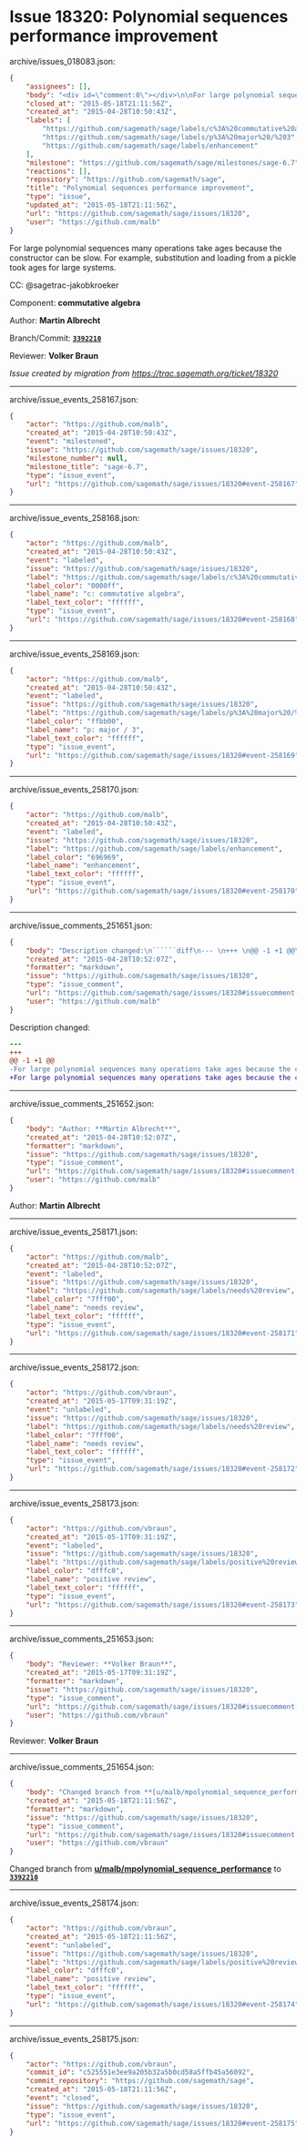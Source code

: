 # Issue 18320: Polynomial sequences performance improvement

archive/issues_018083.json:
```json
{
    "assignees": [],
    "body": "<div id=\"comment:0\"></div>\n\nFor large polynomial sequences many operations take ages because the constructor can be slow. For example, substitution and loading from a pickle took ages for large systems.\n\nCC:  @sagetrac-jakobkroeker\n\nComponent: **commutative algebra**\n\nAuthor: **Martin Albrecht**\n\nBranch/Commit: **[`3392210`](https://github.com/sagemath/sagetrac-mirror/commit/33922104bde1089418364b49775b80fdb421c34e)**\n\nReviewer: **Volker Braun**\n\n_Issue created by migration from https://trac.sagemath.org/ticket/18320_\n\n",
    "closed_at": "2015-05-18T21:11:56Z",
    "created_at": "2015-04-28T10:50:43Z",
    "labels": [
        "https://github.com/sagemath/sage/labels/c%3A%20commutative%20algebra",
        "https://github.com/sagemath/sage/labels/p%3A%20major%20/%203",
        "https://github.com/sagemath/sage/labels/enhancement"
    ],
    "milestone": "https://github.com/sagemath/sage/milestones/sage-6.7",
    "reactions": [],
    "repository": "https://github.com/sagemath/sage",
    "title": "Polynomial sequences performance improvement",
    "type": "issue",
    "updated_at": "2015-05-18T21:11:56Z",
    "url": "https://github.com/sagemath/sage/issues/18320",
    "user": "https://github.com/malb"
}
```
<div id="comment:0"></div>

For large polynomial sequences many operations take ages because the constructor can be slow. For example, substitution and loading from a pickle took ages for large systems.

CC:  @sagetrac-jakobkroeker

Component: **commutative algebra**

Author: **Martin Albrecht**

Branch/Commit: **[`3392210`](https://github.com/sagemath/sagetrac-mirror/commit/33922104bde1089418364b49775b80fdb421c34e)**

Reviewer: **Volker Braun**

_Issue created by migration from https://trac.sagemath.org/ticket/18320_





---

archive/issue_events_258167.json:
```json
{
    "actor": "https://github.com/malb",
    "created_at": "2015-04-28T10:50:43Z",
    "event": "milestoned",
    "issue": "https://github.com/sagemath/sage/issues/18320",
    "milestone_number": null,
    "milestone_title": "sage-6.7",
    "type": "issue_event",
    "url": "https://github.com/sagemath/sage/issues/18320#event-258167"
}
```



---

archive/issue_events_258168.json:
```json
{
    "actor": "https://github.com/malb",
    "created_at": "2015-04-28T10:50:43Z",
    "event": "labeled",
    "issue": "https://github.com/sagemath/sage/issues/18320",
    "label": "https://github.com/sagemath/sage/labels/c%3A%20commutative%20algebra",
    "label_color": "0000ff",
    "label_name": "c: commutative algebra",
    "label_text_color": "ffffff",
    "type": "issue_event",
    "url": "https://github.com/sagemath/sage/issues/18320#event-258168"
}
```



---

archive/issue_events_258169.json:
```json
{
    "actor": "https://github.com/malb",
    "created_at": "2015-04-28T10:50:43Z",
    "event": "labeled",
    "issue": "https://github.com/sagemath/sage/issues/18320",
    "label": "https://github.com/sagemath/sage/labels/p%3A%20major%20/%203",
    "label_color": "ffbb00",
    "label_name": "p: major / 3",
    "label_text_color": "ffffff",
    "type": "issue_event",
    "url": "https://github.com/sagemath/sage/issues/18320#event-258169"
}
```



---

archive/issue_events_258170.json:
```json
{
    "actor": "https://github.com/malb",
    "created_at": "2015-04-28T10:50:43Z",
    "event": "labeled",
    "issue": "https://github.com/sagemath/sage/issues/18320",
    "label": "https://github.com/sagemath/sage/labels/enhancement",
    "label_color": "696969",
    "label_name": "enhancement",
    "label_text_color": "ffffff",
    "type": "issue_event",
    "url": "https://github.com/sagemath/sage/issues/18320#event-258170"
}
```



---

archive/issue_comments_251651.json:
```json
{
    "body": "Description changed:\n``````diff\n--- \n+++ \n@@ -1 +1 @@\n-For large polynomial sequences many operations take ages because the constructor can be slow.\n+For large polynomial sequences many operations take ages because the constructor can be slow. For example, substitution and loading from a pickle took ages for large systems.\n``````\n",
    "created_at": "2015-04-28T10:52:07Z",
    "formatter": "markdown",
    "issue": "https://github.com/sagemath/sage/issues/18320",
    "type": "issue_comment",
    "url": "https://github.com/sagemath/sage/issues/18320#issuecomment-251651",
    "user": "https://github.com/malb"
}
```

Description changed:
``````diff
--- 
+++ 
@@ -1 +1 @@
-For large polynomial sequences many operations take ages because the constructor can be slow.
+For large polynomial sequences many operations take ages because the constructor can be slow. For example, substitution and loading from a pickle took ages for large systems.
``````




---

archive/issue_comments_251652.json:
```json
{
    "body": "Author: **Martin Albrecht**",
    "created_at": "2015-04-28T10:52:07Z",
    "formatter": "markdown",
    "issue": "https://github.com/sagemath/sage/issues/18320",
    "type": "issue_comment",
    "url": "https://github.com/sagemath/sage/issues/18320#issuecomment-251652",
    "user": "https://github.com/malb"
}
```

Author: **Martin Albrecht**



---

archive/issue_events_258171.json:
```json
{
    "actor": "https://github.com/malb",
    "created_at": "2015-04-28T10:52:07Z",
    "event": "labeled",
    "issue": "https://github.com/sagemath/sage/issues/18320",
    "label": "https://github.com/sagemath/sage/labels/needs%20review",
    "label_color": "7fff00",
    "label_name": "needs review",
    "label_text_color": "ffffff",
    "type": "issue_event",
    "url": "https://github.com/sagemath/sage/issues/18320#event-258171"
}
```



---

archive/issue_events_258172.json:
```json
{
    "actor": "https://github.com/vbraun",
    "created_at": "2015-05-17T09:31:19Z",
    "event": "unlabeled",
    "issue": "https://github.com/sagemath/sage/issues/18320",
    "label": "https://github.com/sagemath/sage/labels/needs%20review",
    "label_color": "7fff00",
    "label_name": "needs review",
    "label_text_color": "ffffff",
    "type": "issue_event",
    "url": "https://github.com/sagemath/sage/issues/18320#event-258172"
}
```



---

archive/issue_events_258173.json:
```json
{
    "actor": "https://github.com/vbraun",
    "created_at": "2015-05-17T09:31:19Z",
    "event": "labeled",
    "issue": "https://github.com/sagemath/sage/issues/18320",
    "label": "https://github.com/sagemath/sage/labels/positive%20review",
    "label_color": "dfffc0",
    "label_name": "positive review",
    "label_text_color": "ffffff",
    "type": "issue_event",
    "url": "https://github.com/sagemath/sage/issues/18320#event-258173"
}
```



---

archive/issue_comments_251653.json:
```json
{
    "body": "Reviewer: **Volker Braun**",
    "created_at": "2015-05-17T09:31:19Z",
    "formatter": "markdown",
    "issue": "https://github.com/sagemath/sage/issues/18320",
    "type": "issue_comment",
    "url": "https://github.com/sagemath/sage/issues/18320#issuecomment-251653",
    "user": "https://github.com/vbraun"
}
```

Reviewer: **Volker Braun**



---

archive/issue_comments_251654.json:
```json
{
    "body": "Changed branch from **[u/malb/mpolynomial_sequence_performance](https://github.com/sagemath/sagetrac-mirror/tree/u/malb/mpolynomial_sequence_performance)** to **[`3392210`](https://github.com/sagemath/sagetrac-mirror/commit/33922104bde1089418364b49775b80fdb421c34e)**",
    "created_at": "2015-05-18T21:11:56Z",
    "formatter": "markdown",
    "issue": "https://github.com/sagemath/sage/issues/18320",
    "type": "issue_comment",
    "url": "https://github.com/sagemath/sage/issues/18320#issuecomment-251654",
    "user": "https://github.com/vbraun"
}
```

Changed branch from **[u/malb/mpolynomial_sequence_performance](https://github.com/sagemath/sagetrac-mirror/tree/u/malb/mpolynomial_sequence_performance)** to **[`3392210`](https://github.com/sagemath/sagetrac-mirror/commit/33922104bde1089418364b49775b80fdb421c34e)**



---

archive/issue_events_258174.json:
```json
{
    "actor": "https://github.com/vbraun",
    "created_at": "2015-05-18T21:11:56Z",
    "event": "unlabeled",
    "issue": "https://github.com/sagemath/sage/issues/18320",
    "label": "https://github.com/sagemath/sage/labels/positive%20review",
    "label_color": "dfffc0",
    "label_name": "positive review",
    "label_text_color": "ffffff",
    "type": "issue_event",
    "url": "https://github.com/sagemath/sage/issues/18320#event-258174"
}
```



---

archive/issue_events_258175.json:
```json
{
    "actor": "https://github.com/vbraun",
    "commit_id": "c525551e3ee9a205b32a5b0cd58a5ffb45a56092",
    "commit_repository": "https://github.com/sagemath/sage",
    "created_at": "2015-05-18T21:11:56Z",
    "event": "closed",
    "issue": "https://github.com/sagemath/sage/issues/18320",
    "type": "issue_event",
    "url": "https://github.com/sagemath/sage/issues/18320#event-258175"
}
```
